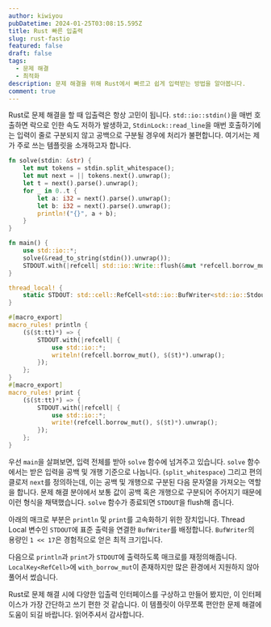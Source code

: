 ```yaml
---
author: kiwiyou
pubDatetime: 2024-01-25T03:08:15.595Z
title: Rust 빠른 입출력
slug: rust-fastio
featured: false
draft: false
tags:
  - 문제 해결
  - 최적화
description: 문제 해결을 위해 Rust에서 빠르고 쉽게 입력받는 방법을 알아봅니다.
comment: true
---
```


Rust로 문제 해결을 할 때 입출력은 항상 고민이 됩니다.
`std::io::stdin()`을 매번 호출하면 락으로 인한 속도 저하가 발생하고,
`StdinLock::read_line`을 매번 호출하기에는 입력이 줄로 구분되지 않고 공백으로 구분될 경우에 처리가 불편합니다.
여기서는 제가 주로 쓰는 템플릿을 소개하고자 합니다.

```rust
fn solve(stdin: &str) {
    let mut tokens = stdin.split_whitespace();
    let mut next = || tokens.next().unwrap();
    let t = next().parse().unwrap();
    for _ in 0..t {
        let a: i32 = next().parse().unwrap();
        let b: i32 = next().parse().unwrap();
        println!("{}", a + b);
    }
}

fn main() {
    use std::io::*;
    solve(&read_to_string(stdin()).unwrap());
    STDOUT.with(|refcell| std::io::Write::flush(&mut *refcell.borrow_mut()).unwrap());
}

thread_local! {
    static STDOUT: std::cell::RefCell<std::io::BufWriter<std::io::StdoutLock<'static>>> = std::cell::RefCell::new(std::io::BufWriter::with_capacity(1 << 17, std::io::stdout().lock()));
}

#[macro_export]
macro_rules! println {
    ($($t:tt)*) => {
        STDOUT.with(|refcell| {
            use std::io::*;
            writeln!(refcell.borrow_mut(), $($t)*).unwrap();
        });
    };
}
#[macro_export]
macro_rules! print {
    ($($t:tt)*) => {
        STDOUT.with(|refcell| {
            use std::io::*;
            write!(refcell.borrow_mut(), $($t)*).unwrap();
        });
    };
}
```

우선 `main`을 살펴보면, 입력 전체를 받아 `solve` 함수에 넘겨주고 있습니다.
`solve` 함수에서는 받은 입력을 공백 및 개행 기준으로 나눕니다. (`split_whitespace`)
그리고 편의 클로저 `next`를 정의하는데, 이는 공백 및 개행으로 구분된 다음 문자열을 가져오는 역할을 합니다.
문제 해결 분야에서 보통 값이 공백 혹은 개행으로 구분되어 주어지기 때문에 이런 형식을 채택했습니다.
`solve` 함수가 종료되면 `STDOUT`을 flush해 줍니다.

아래의 매크로 부분은 `println` 및 `print`를 고속화하기 위한 장치입니다.
Thread Local 변수인 `STDOUT`에 표준 출력을 연결한 `BufWriter`를 배정합니다.
`BufWriter`의 용량인 `1 << 17`은 경험적으로 얻은 최적 크기입니다.

다음으로 `println`과 `print`가 `STDOUT`에 출력하도록 매크로를 재정의해줍니다.
`LocalKey<RefCell>`에 `with_borrow_mut`이 존재하지만 많은 환경에서 지원하지 않아 풀어서 썼습니다.

Rust로 문제 해결 시에 다양한 입출력 인터페이스를 구상하고 만들어 봤지만, 이 인터페이스가 가장 간단하고 쓰기 편한 것 같습니다.
이 템플릿이 아무쪼록 편안한 문제 해결에 도움이 되길 바랍니다.
읽어주셔서 감사합니다.
